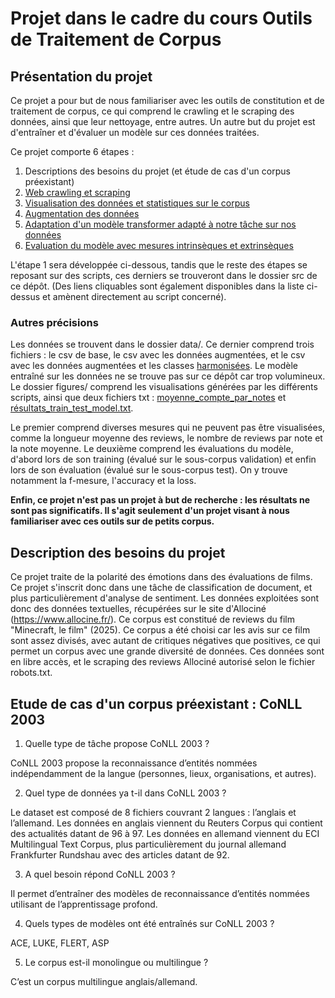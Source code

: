 # Projet dans le cadre du cours Outils de Traitement de Corpus

## Présentation du projet

Ce projet a pour but de nous familiariser avec les outils de constitution et de traitement de corpus, ce qui comprend le crawling et le scraping des données, ainsi que leur nettoyage, entre autres.
Un autre but du projet est d'entraîner et d'évaluer un modèle sur ces données traitées.

Ce projet comporte 6 étapes :

1. Descriptions des besoins du projet (et étude de cas d'un corpus préexistant)
2. [Web crawling et scraping](https://github.com/00parts/Projet-Outils-Traitement-de-Corpus/blob/main/src/crawler_scraper.py)
3. [Visualisation des données et statistiques sur le corpus](https://github.com/00parts/Projet-Outils-Traitement-de-Corpus/blob/main/src/vis_stats.py)
4. [Augmentation des données](https://github.com/00parts/Projet-Outils-Traitement-de-Corpus/blob/main/src/augment_data.py)
5. [Adaptation d'un modèle transformer adapté à notre tâche sur nos données](https://github.com/00parts/Projet-Outils-Traitement-de-Corpus/blob/main/src/model_train.py)
6. [Evaluation du modèle avec mesures intrinsèques et extrinsèques](https://github.com/00parts/Projet-Outils-Traitement-de-Corpus/blob/main/src/evaluate_model.py)


L'étape 1 sera développée ci-dessous, tandis que le reste des étapes se reposant sur des scripts, ces derniers se trouveront dans le dossier src de ce dépôt. (Des liens cliquables sont également disponibles dans la liste ci-dessus et amènent directement au script concerné).

### **Autres précisions**

Les données se trouvent dans le dossier data/. Ce dernier comprend trois fichiers : le csv de base, le csv avec les données augmentées, et le csv avec les données augmentées et les classes [harmonisées](https://github.com/00parts/Projet-Outils-Traitement-de-Corpus/blob/main/src/harmonize_classes.py).
Le modèle entraîné sur les données ne se trouve pas sur ce dépôt car trop volumineux.
Le dossier figures/ comprend les visualisations générées par les différents scripts, ainsi que deux fichiers txt : [moyenne_compte_par_notes](https://github.com/00parts/Projet-Outils-Traitement-de-Corpus/blob/main/figures/moyenne_compte_par_notes.txt) et [résultats_train_test_model.txt](https://github.com/00parts/Projet-Outils-Traitement-de-Corpus/blob/main/figures/r%C3%A9sultats_train_test_model.txt).

Le premier comprend diverses mesures qui ne peuvent pas être visualisées, comme la longueur moyenne des reviews, le nombre de reviews par note et la note moyenne.
Le deuxième comprend les évaluations du modèle, d'abord lors de son training (évalué sur le sous-corpus validation) et enfin lors de son évaluation (évalué sur le sous-corpus test). On y trouve notamment la f-mesure, l'accuracy et la loss.

**Enfin, ce projet n'est pas un projet à but de recherche : les résultats ne sont pas significatifs. Il s'agit seulement d'un projet visant à nous familiariser avec ces outils sur de petits corpus.**

## Description des besoins du projet

Ce projet traite de la polarité des émotions dans des évaluations de films. Ce projet s'inscrit donc dans une tâche de classification de document, et plus particulièrement d'analyse de sentiment. Les données exploitées sont donc des données textuelles, récupérées sur le site d'Allociné (https://www.allocine.fr/). Ce corpus est constitué de reviews du film "Minecraft, le film" (2025). Ce corpus a été choisi car les avis sur ce film sont assez divisés, avec autant de critiques négatives que positives, ce qui permet un corpus avec une grande diversité de données. Ces données sont en libre accès, et le scraping des reviews Allociné autorisé selon le fichier robots.txt.

## Etude de cas d'un corpus préexistant : CoNLL 2003

1) Quelle type de tâche propose CoNLL 2003 ?

CoNLL 2003 propose la reconnaissance d’entités nommées indépendamment de la langue (personnes, lieux, organisations, et autres).

2) Quel type de données ya t-il dans CoNLL 2003 ?

Le dataset est composé de 8 fichiers couvrant 2 langues : l’anglais et l’allemand. Les données en anglais viennent du Reuters Corpus qui contient des actualités datant de 96 à 97. Les données en allemand viennent du ECI Multilingual Text Corpus, plus particulièrement du journal allemand Frankfurter Rundshau avec des articles datant de 92.

3) A quel besoin répond CoNLL 2003 ?

Il permet d’entraîner des modèles de reconnaissance d’entités nommées utilisant de l’apprentissage profond.

4) Quels types de modèles ont été entraînés sur CoNLL 2003 ?

ACE, LUKE, FLERT, ASP

5) Le corpus est-il monolingue ou multilingue ?

C’est un corpus multilingue anglais/allemand.
